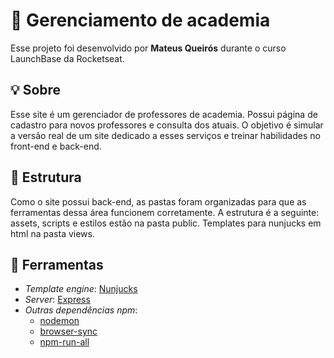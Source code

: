 # 🚀 Gerenciamento de academia

Esse projeto foi desenvolvido por **Mateus Queirós** durante o curso LaunchBase da Rocketseat.

## 💡 Sobre

Esse site é um gerenciador de professores de academia. Possui página de cadastro para novos professores e consulta dos atuais. O objetivo é simular a versão real de um site dedicado a esses serviços e treinar habilidades no front-end e back-end. 

## 📂 Estrutura

Como o site possui back-end, as pastas foram organizadas para que as ferramentas dessa área funcionem corretamente. A estrutura é a seguinte: assets, scripts e estilos estão na pasta public. Templates para nunjucks em html na pasta views.

## 🔨 Ferramentas

- _Template engine_: [Nunjucks](https://mozilla.github.io/nunjucks/)
- _Server_: [Express](https://expressjs.com/pt-br/)
- _Outras dependências npm_:
  - [nodemon](https://www.npmjs.com/package/nodemon)
  - [browser-sync](https://www.npmjs.com/package/browser-sync)
  - [npm-run-all](https://www.npmjs.com/package/npm-run-all)